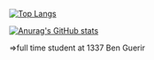 <!-- [![jaeskim's 42 stats](https://badge42.herokuapp.com/api/stats/mannouao)](https://github.com/JaeSeoKim/badge42) -->

[![Top Langs](https://github-readme-stats.vercel.app/api/top-langs/?username=Mustapha-Nawawi-T&theme=dark)](https://github.com/anuraghazra/github-readme-stats)

[![Anurag's GitHub stats](https://github-readme-stats.vercel.app/api?username=Mustapha-Nawawi-T&show_icons=true&theme=dark)](https://github.com/anuraghazra/github-readme-stats)

=>full time student at 1337 Ben Guerir
